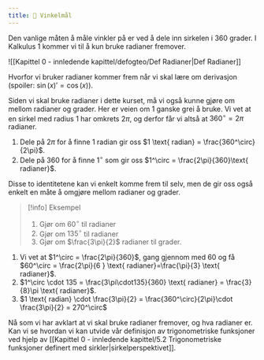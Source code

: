 ```yaml
---
title: 📄 Vinkelmål
---
```

Den vanlige måten å måle vinkler på er ved å dele inn sirkelen i 360 grader. I Kalkulus 1 kommer vi til å kun bruke radianer fremover. 

![[Kapittel 0 - innledende kapittel/defogteo/Def Radianer|Def Radianer]]

Hvorfor vi bruker radianer kommer frem når vi skal lære om derivasjon (spoiler: $\sin(x)' = \cos(x)$).

Siden vi skal bruke radianer i dette kurset, må vi også kunne gjøre om mellom radianer og grader. Her er veien om $1$ ganske grei å bruke. Vi vet at en sirkel med radius $1$ har omkrets $2\pi$, og derfor får vi altså at $360^\circ = 2\pi$ radianer. 

1. Dele på $2\pi$ for å finne $1$ radian gir oss $1 \text{ radian} = \frac{360^\circ}{2\pi}$.
2. Dele på $360$ for å finne $1^\circ$ som gir oss $1^\circ = \frac{2\pi}{360}\text{ radianer}$.

Disse to identitetene kan vi enkelt komme frem til selv, men de gir oss også enkelt en måte å omgjøre mellom radianer og grader. 

> [!info] Eksempel 
> 1. Gjør om $60^\circ$ til radianer
> 2. Gjør om $135^\circ$ til radianer
> 3. Gjør om $\frac{3\pi}{2}$ radianer til grader.

1. Vi vet at $1^\circ = \frac{2\pi}{360}$, gang gjennom med $60$ og få $60^\circ = \frac{2\pi}{6 } \text{ radianer}=\frac{\pi}{3} \text{ radianer}$.
2. $1^\circ \cdot 135 = \frac{3\pi\cdot135}{360} \text{ radianer} = \frac{3}{8}\pi \text{ radianer}$.
3. $1 \text{ radian} \cdot \frac{3\pi}{2} = \frac{360^\circ}{2\pi}\cdot \frac{3\pi}{2} = 270^\circ$

Nå som vi har avklart at vi skal bruke radianer fremover, og hva radianer er. Kan vi se hvordan vi kan utvide vår definisjon av trigonometriske funksjoner ved hjelp av [[Kapittel 0 - innledende kapittel/5.2 Trigonometriske funksjoner definert med sirkler|sirkelperspektivet]].